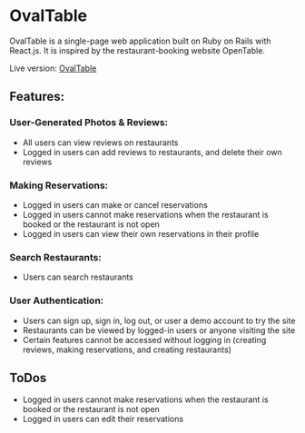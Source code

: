# OvalTable

OvalTable is a single-page web application built on Ruby on Rails with React.js. It is inspired by the restaurant-booking website OpenTable.

Live version: [OvalTable](https://ovaltable.herokuapp.com/)

## Features:

### User-Generated Photos & Reviews:

- All users can view reviews on restaurants
- Logged in users can add reviews to restaurants, and delete their own reviews

### Making Reservations:

- Logged in users can make or cancel reservations
- Logged in users cannot make reservations when the restaurant is booked or the restaurant is not open
- Logged in users can view their own reservations in their profile

### Search Restaurants:

- Users can search restaurants

### User Authentication:

- Users can sign up, sign in, log out, or user a demo account to try the site
- Restaurants can be viewed by logged-in users or anyone visiting the site
- Certain features cannot be accessed without logging in (creating reviews, making reservations, and creating restaurants)

## ToDos

- Logged in users cannot make reservations when the restaurant is booked or the restaurant is not open
- Logged in users can edit their reservations
